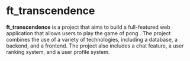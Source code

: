 # ft_transcendence

__ft_transcendence__ is a project that aims to build a full-featured web application that allows users to play the game of pong . The project combines the use of a variety of technologies, including a database, a backend, and a frontend. The project also includes a chat feature, a user ranking system, and a user profile system.